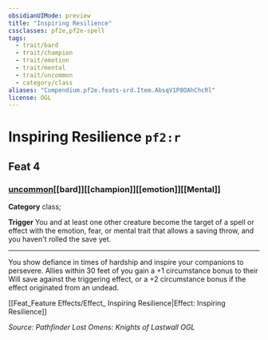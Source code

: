 ```yaml
---
obsidianUIMode: preview
title: "Inspiring Resilience"
cssclasses: pf2e,pf2e-spell
tags:
  - trait/bard
  - trait/champion
  - trait/emotion
  - trait/mental
  - trait/uncommon
  - category/class
aliases: "Compendium.pf2e.feats-srd.Item.AbsqV1P8OAhChcRl"
license: OGL
---
```

# Inspiring Resilience `pf2:r`
## Feat 4
### [uncommon](uncommon "Uncommon Rarity Trait")[[bard]][[champion]][[emotion]][[Mental]]

**Category** class; 




**Trigger** You and at least one other creature become the target of a spell or effect with the emotion, fear, or mental trait that allows a saving throw, and you haven't rolled the save yet.

* * *

You show defiance in times of hardship and inspire your companions to persevere. Allies within 30 feet of you gain a +1 circumstance bonus to their Will save against the triggering effect, or a +2 circumstance bonus if the effect originated from an undead.

[[Feat_Feature Effects/Effect_ Inspiring Resilience|Effect: Inspiring Resilience]]

*Source: Pathfinder Lost Omens: Knights of Lastwall*
*OGL*
